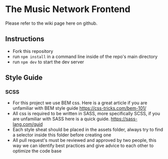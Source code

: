 # The Music Network Frontend
Please refer to the wiki page here on github.
## Instructions
* Fork this repository
* run ```npm install``` in a command line inside of the repo's main directory
* run ```npm dev``` to start the dev server
## Style Guide
### SCSS
* For this project we use BEM css. Here is a great article if you are unfamiliar with BEM style guide https://css-tricks.com/bem-101/
* All css is required to be written in SASS, more specifically SCSS, if you are unfamiliar with SASS here is a quick guide. https://sass-lang.com/guid
* Each style sheat should be placed in the assets folder, always try to find a selector inside this folder before creating one
* All pull request's must be reviewed and approved by two people, this way we can identify best practices and give advice to each other to optimize the code base




